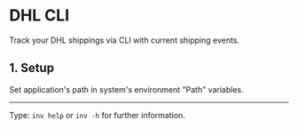 # DHL CLI

Track your DHL shippings via CLI with current shipping events.

## 1. Setup

Set application's path in system's environment "Path" variables.


___
Type: `inv help` or `inv -h` for further information.